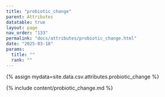 ```yaml
---
title: "probiotic_change"
parent: Attributes
datatable: true
layout: page
nav_order: "133"
permalink: "docs/attributes/probiotic_change.html"
date: "2025-03-18"
params:
  title: ""
  rank: ""
---
```

{% assign mydata=site.data.csv.attributes.probiotic_change %} 

{% include content/probiotic_change.md %}
